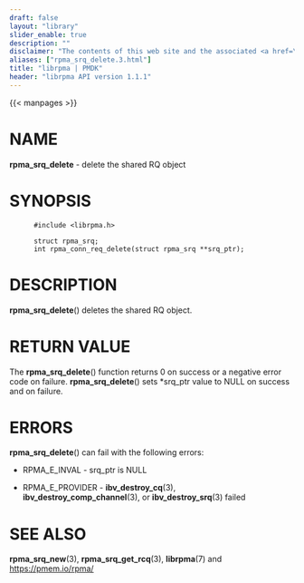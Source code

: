 ```yaml
---
draft: false
layout: "library"
slider_enable: true
description: ""
disclaimer: "The contents of this web site and the associated <a href=\"https://github.com/pmem\">GitHub repositories</a> are BSD-licensed open source."
aliases: ["rpma_srq_delete.3.html"]
title: "librpma | PMDK"
header: "librpma API version 1.1.1"
---
```

{{< manpages >}}

[comment]: <> (SPDX-License-Identifier: BSD-3-Clause)
[comment]: <> (Copyright 2020-2023, Intel Corporation)

# NAME

**rpma_srq_delete** - delete the shared RQ object

# SYNOPSIS

          #include <librpma.h>

          struct rpma_srq;
          int rpma_conn_req_delete(struct rpma_srq **srq_ptr);

# DESCRIPTION

**rpma_srq_delete**() deletes the shared RQ object.

# RETURN VALUE

The **rpma_srq_delete**() function returns 0 on success or a negative
error code on failure. **rpma_srq_delete**() sets \*srq_ptr value to
NULL on success and on failure.

# ERRORS

**rpma_srq_delete**() can fail with the following errors:

-   RPMA_E\_INVAL - srq_ptr is NULL

-   RPMA_E\_PROVIDER - **ibv_destroy_cq**(3),
    **ibv_destroy_comp_channel**(3), or **ibv_destroy_srq**(3) failed

# SEE ALSO

**rpma_srq_new**(3), **rpma_srq_get_rcq**(3), **librpma**(7) and
https://pmem.io/rpma/
